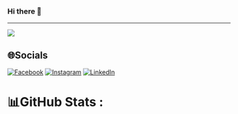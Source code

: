 ### Hi there 👋
---
[![](https://visitcount.itsvg.in/api?id=phuong0107&icon=0&color=4)](https://visitcount.itsvg.in)

## 🌐Socials
[![Facebook](https://img.shields.io/badge/Facebook-%231877F2.svg?logo=Facebook&logoColor=white)](https://facebook.com/https://www.facebook.com/fuong0107) [![Instagram](https://img.shields.io/badge/Instagram-%23E4405F.svg?logo=Instagram&logoColor=white)](https://instagram.com/@hfuongg._) [![LinkedIn](https://img.shields.io/badge/LinkedIn-%230077B5.svg?logo=linkedin&logoColor=white)](https://linkedin.com/in/https://www.linkedin.com/in/ha-phuong-cao-thi-193a66247/) 

# 📊GitHub Stats :
<!--![](https://github-readme-stats.vercel.app/api?username=phuong0107&theme=monokai&hide_border=false&include_all_commits=true&count_private=true)<br/>
![](https://github-readme-streak-stats.herokuapp.com/?user=phuong0107&theme=monokai&hide_border=false)<br/>
![](https://github-readme-stats.vercel.app/api/top-langs/?username=phuong0107&theme=monokai&hide_border=false&include_all_commits=true&count_private=true&layout=compact)



<!--
**phuong0107/phuong0107** is a ✨ _special_ ✨ repository because its `README.md` (this file) appears on your GitHub profile.

Here are some ideas to get you started:

- 🔭 I’m currently working on ...
- 🌱 I’m currently learning ...
- 👯 I’m looking to collaborate on ...
- 🤔 I’m looking for help with ...
- 💬 Ask me about ...
- 📫 How to reach me: ...
- 😄 Pronouns: ...
- ⚡ Fun fact: ...
-->
